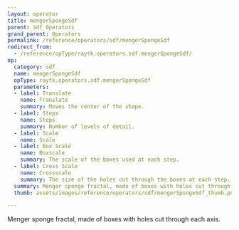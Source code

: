 ```yaml
---
layout: operator
title: mengerSpongeSdf
parent: Sdf Operators
grand_parent: Operators
permalink: /reference/operators/sdf/mengerSpongeSdf
redirect_from:
  - /reference/opType/raytk.operators.sdf.mengerSpongeSdf/
op:
  category: sdf
  name: mengerSpongeSdf
  opType: raytk.operators.sdf.mengerSpongeSdf
  parameters:
  - label: Translate
    name: Translate
    summary: Moves the center of the shape.
  - label: Steps
    name: Steps
    summary: Number of levels of detail.
  - label: Scale
    name: Scale
  - label: Box Scale
    name: Boxscale
    summary: The scale of the boxes used at each step.
  - label: Cross Scale
    name: Crossscale
    summary: The size of the holes cut through the boxes at each step.
  summary: Menger sponge fractal, made of boxes with holes cut through each axis.
  thumb: assets/images/reference/operators/sdf/mengerSpongeSdf_thumb.png

---
```



Menger sponge fractal, made of boxes with holes cut through each axis.